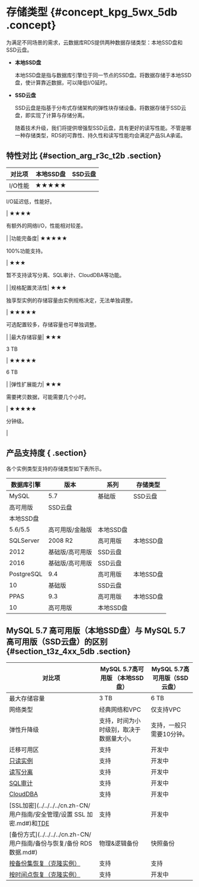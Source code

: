 # 存储类型 {#concept_kpg_5wx_5db .concept}

为满足不同场景的需求，云数据库RDS提供两种数据存储类型：本地SSD盘和SSD云盘。

-   **本地SSD盘**

    本地SSD盘是指与数据库引擎位于同一节点的SSD盘。将数据存储于本地SSD盘，使计算靠近数据，可以降低I/O延时。

-   **SSD云盘**

    SSD云盘是指基于分布式存储架构的弹性块存储设备。将数据存储于SSD云盘，即实现了计算与存储分离。

    随着技术升级，我们将提供增强型SSD云盘，具有更好的读写性能。不管是哪一种存储类型，RDS的可靠性、持久性和读写性能均会满足产品SLA承诺。


## 特性对比 {#section_arg_r3c_t2b .section}

|对比项|本地SSD盘|SSD云盘|
|---|------|-----|
|I/O性能| ★★★★★

 I/O延迟低，性能好。

 | ★★★★

 有额外的网络I/O，性能相对较差。

 |
|功能完备度| ★★★★★

 100%功能支持。

 | ★★★

 暂不支持读写分离、SQL审计、CloudDBA等功能。

 |
|规格配置灵活性| ★★★

 独享型实例的存储容量由实例规格决定，无法单独调整。

 | ★★★★★

 可选配置较多，存储容量也可单独调整。

 |
|最大存储容量| ★★★

 3 TB

 | ★★★★★

 6 TB

 |
|弹性扩展能力| ★★★

 需要拷贝数据，可能需要几个小时。

 | ★★★★★

 分钟级。

 |

## 产品支持度 { .section}

各个实例类型支持的存储类型如下表所示。

|数据库引擎|版本|系列|存储类型|
|-----|--|--|----|
|MySQL|5.7|基础版|SSD云盘|
|高可用版|SSD云盘|
|本地SSD盘|
|5.6/5.5|高可用版/金融版|本地SSD盘|
|SQLServer|2008 R2|高可用版|本地SSD盘|
|2012|基础版/高可用版|SSD云盘|
|2016|基础版/高可用版|SSD云盘|
|PostgreSQL|9.4|高可用版|本地SSD盘|
|10|基础版|SSD云盘|
|PPAS|9.3|高可用版|本地SSD盘|
|10|高可用版|本地SSD盘|

## MySQL 5.7 高可用版（本地SSD盘）与 MySQL 5.7 高可用版（SSD云盘）的区别 {#section_t3z_4xx_5db .section}

|对比项|MySQL 5.7高可用版 （本地SSD盘）|MySQL 5.7高可用版（SSD云盘）|
|---|----------------------|--------------------|
|最大存储容量|3 TB|6 TB|
|网络类型|经典网络和VPC|仅支持VPC|
|弹性升降级|支持，时间为小时级别，取决于数据量大小。|支持，一般只需要10分钟。|
|迁移可用区|支持|开发中|
|[只读实例](../../../../cn.zh-CN/快速入门MySQL版/扩展实例/只读实例/只读实例简介.md#)|支持|开发中|
|[读写分离](../../../../cn.zh-CN/用户指南/读写分离/读写分离简介.md#)|支持|开发中|
|[SQL审计](../../../../cn.zh-CN/用户指南/安全管理/SQL审计.md#)|支持|开发中|
|[CloudDBA](../../../../cn.zh-CN/用户指南/CloudDBA数据库性能优化/CloudDBA简介.md#)|支持|开发中|
|[SSL加密](../../../../cn.zh-CN/用户指南/安全管理/设置 SSL 加密.md#)和[TDE](../../../../cn.zh-CN/用户指南/安全管理/设置透明数据加密.md#)|支持|开发中|
|[备份方式](../../../../cn.zh-CN/用户指南/备份与恢复/备份 RDS 数据.md#)|物理&逻辑备份|快照备份|
|[按备份集恢复（克隆实例）](../../../../cn.zh-CN/用户指南/备份与恢复/创建克隆实例.md#)|支持|支持|
|[按时间点恢复（克隆实例）](../../../../cn.zh-CN/用户指南/备份与恢复/创建克隆实例.md#)|支持|开发中|

